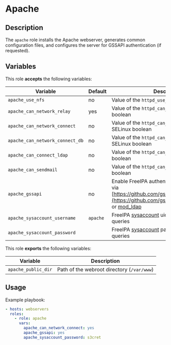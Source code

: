 Apache
======

Description
-----------

The `apache` role installs the Apache webserver, generates common configuration
files, and configures the server for GSSAPI authentication (if requested).

Variables
---------

This role **accepts** the following variables:

Variable                         | Default   | Description
---------------------------------|-----------|------------
`apache_use_nfs`                 | no        | Value of the `httpd_use_nfs` SELinux boolean
`apache_can_network_relay`       | yes       | Value of the `httpd_can_network_relay` SELinux boolean
`apache_can_network_connect`     | no        | Value of the `httpd_can_network_connect` SELinux boolean
`apache_can_network_connect_db`  | no        | Value of the `httpd_can_network_connect_db` SELinux boolean
`apache_can_connect_ldap`        | no        | Value of the `httpd_can_connect_ldap` SELinux boolean
`apache_can_sendmail`            | no        | Value of the `httpd_can_sendmail` SELinux boolean
`apache_gssapi`                  | no        | Enable FreeIPA authentication in virtualhosts via [https://github.com/gssapi/mod\_auth\_gssapi](https://github.com/gssapi/mod_auth_gssapi) or [mod\_ldap](https://httpd.apache.org/docs/2.4/mod/mod_ldap.html)
`apache_sysaccount_username`     | `apache`  | FreeIPA [sysaccount](https://www.freeipa.org/page/HowTo/LDAP#System_Accounts) uid to create for LDAP queries
`apache_sysaccount_password`     | &nbsp;    | FreeIPA [sysaccount](https://www.freeipa.org/page/HowTo/LDAP#System_Accounts) password for LDAP queries

This role **exports** the following variables:

Variable            | Description
--------------------|------------
`apache_public_dir` | Path of the webroot directory (`/var/www`)

Usage
-----

Example playbook:

````yaml
- hosts: webservers
  roles:
    - role: apache
      vars:
        apache_can_network_connect: yes
        apache_gssapi: yes
        apache_sysaccount_password: s3cret
````
